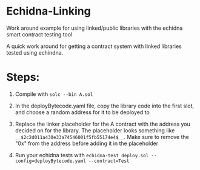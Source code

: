 # Echidna-Linking
Work around example for using linked/public libraries with the echidna smart contract testing tool


A quick work around for getting a contract system with linked libraries tested using echindna.

# Steps:

1. Compile with ```solc --bin A.sol```

2. In the deployBytecode.yaml file, copy the library code into the first slot, and choose a random address for it to be deployed to

3. Replace the linker placeholder for the A contract with the address you decided on for the library. The placeholder looks something like ```__$2c2d011a430e33a74546001f5fb55174e4$__```. Make sure to remove the "0x" from the address before adding it in the placeholder

4. Run your echidna tests with ```echidna-test deploy.sol --config=deployBytecode.yaml --contract=Test```

